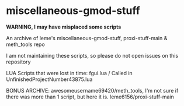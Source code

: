 # miscellaneous-gmod-stuff
**WARNING, I may have misplaced some scripts**

An archive of leme's miscellaneous-gmod-stuff, proxi-stuff-main & meth_tools repo

I am not maintaining these scripts, so please do not open issues on this repository

LUA Scripts that were lost in time:
fgui.lua / Called in UnfinishedProjectNumber43875.lua

BONUS ARCHIVE:
awesomeusername69420/meth_tools, I'm not sure if there was more than 1 script, but here it is.
leme6156/proxi-stuff-main
